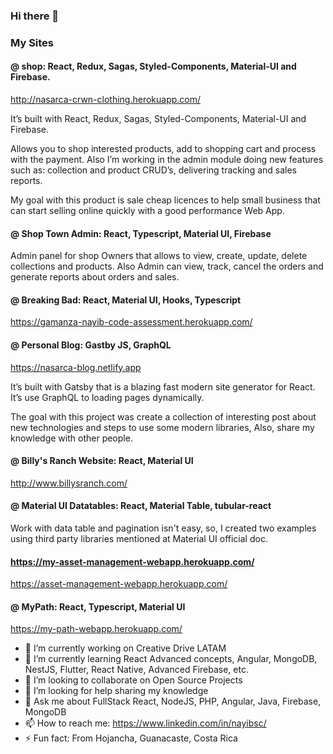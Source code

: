 ### Hi there 👋


### My Sites

#### @ shop: React, Redux, Sagas, Styled-Components, Material-UI and Firebase.

http://nasarca-crwn-clothing.herokuapp.com/


It’s built with React, Redux, Sagas, Styled-Components, Material-UI and Firebase.

Allows you to shop interested products, add to shopping cart and process with the payment. Also I’m working in the admin module doing new features such as: collection and product CRUD’s, delivering tracking and sales reports.

My goal with this product is sale cheap licences to help small business that can start selling online quickly with a good performance Web App. 


#### @ Shop Town Admin: React, Typescript, Material UI, Firebase

Admin panel for shop Owners that allows to view, create, update, delete collections and products. Also Admin can view, track, cancel the orders and generate reports about orders and sales.


#### @ Breaking Bad: React, Material UI, Hooks, Typescript

https://gamanza-nayib-code-assessment.herokuapp.com/

#### @ Personal Blog: Gastby JS, GraphQL

https://nasarca-blog.netlify.app


It’s built with Gatsby that is a blazing fast modern site generator for React. It’s use GraphQL to loading pages dynamically. 

The goal with this project was create a collection of interesting post about new technologies and steps to use some modern libraries, Also, share my knowledge with other people.  


#### @ Billy's Ranch Website: React, Material UI

http://www.billysranch.com/

#### @ Material UI Datatables: React, Material Table, tubular-react

Work with data table and pagination isn't easy, so, I created two examples using third party libraries mentioned at Material UI official doc.

#### https://my-asset-management-webapp.herokuapp.com/

https://asset-management-webapp.herokuapp.com/

#### @ MyPath: React, Typescript, Material UI
https://my-path-webapp.herokuapp.com/


- 🔭 I’m currently working on Creative Drive LATAM
- 🌱 I’m currently learning React Advanced concepts, Angular, MongoDB, NestJS, Flutter, React Native, Advanced Firebase, etc. 
- 👯 I’m looking to collaborate on Open Source Projects
- 🤔 I’m looking for help sharing my knowledge
- 💬 Ask me about FullStack React, NodeJS, PHP, Angular, Java, Firebase, MongoDB
- 📫 How to reach me: https://www.linkedin.com/in/nayibsc/
- ⚡ Fun fact: From Hojancha, Guanacaste, Costa Rica  
